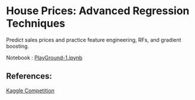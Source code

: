 # House Prices: Advanced Regression Techniques

Predict sales prices and practice feature engineering, RFs, and gradient boosting.

Notebook : [PlayGround-1.ipynb](./PlayGround-1.ipynb)

## References: 
[Kaggle Competition](https://www.kaggle.com/c/house-prices-advanced-regression-techniques/)
